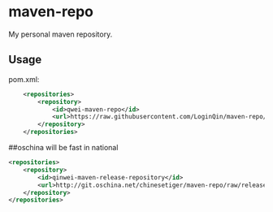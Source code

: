 # maven-repo
My personal maven repository.

## Usage
pom.xml:
```xml
    <repositories>
        <repository>
            <id>qwei-maven-repo</id>
            <url>https://raw.githubusercontent.com/LoginQin/maven-repo/master</url>
        </repository>
    </repositories>
```

##oschina 
will be fast in national

```xml
<repositories>
	<repository>
		<id>qinwei-maven-release-repository</id>
		<url>http://git.oschina.net/chinesetiger/maven-repo/raw/release/</url>
	</repository>
</repositories>
```

